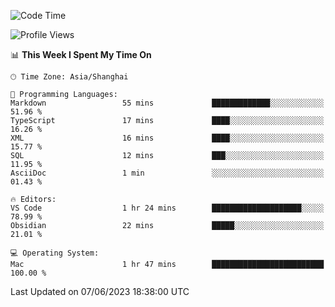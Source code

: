 <!--START_SECTION:waka-->
![Code Time](http://img.shields.io/badge/Code%20Time-107%20hrs%2012%20mins-blue)

![Profile Views](http://img.shields.io/badge/Profile%20Views-14-blue)

📊 **This Week I Spent My Time On** 

```text
🕑︎ Time Zone: Asia/Shanghai

💬 Programming Languages: 
Markdown                 55 mins             █████████████░░░░░░░░░░░░   51.96 % 
TypeScript               17 mins             ████░░░░░░░░░░░░░░░░░░░░░   16.26 % 
XML                      16 mins             ████░░░░░░░░░░░░░░░░░░░░░   15.77 % 
SQL                      12 mins             ███░░░░░░░░░░░░░░░░░░░░░░   11.95 % 
AsciiDoc                 1 min               ░░░░░░░░░░░░░░░░░░░░░░░░░   01.43 % 

🔥 Editors: 
VS Code                  1 hr 24 mins        ████████████████████░░░░░   78.99 % 
Obsidian                 22 mins             █████░░░░░░░░░░░░░░░░░░░░   21.01 % 

💻 Operating System: 
Mac                      1 hr 47 mins        █████████████████████████   100.00 % 
```


 Last Updated on 07/06/2023 18:38:00 UTC
<!--END_SECTION:waka-->